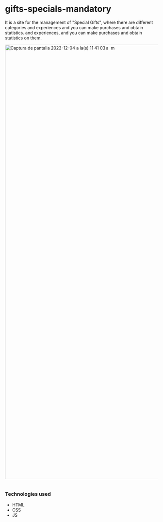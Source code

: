 # gifts-specials-mandatory
It is a site for the management of "Special Gifts", where there are different categories and experiences and you can make purchases and obtain statistics. and experiences, and you can make purchases and obtain statistics on them.

  
<img width="1430" alt="Captura de pantalla 2023-12-04 a la(s) 11 41 03 a  m" src="https://github.com/giovannigm/gifts-specials-mandatory/assets/58411051/28a3dc5b-447f-432a-83d6-59289c4bd393">


#

### Technologies used
- HTML
- CSS
- JS
